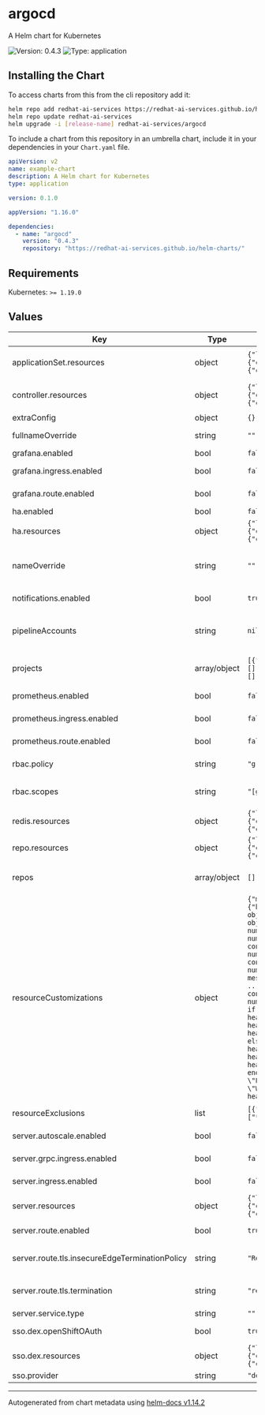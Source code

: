 # argocd

A Helm chart for Kubernetes

![Version: 0.4.3](https://img.shields.io/badge/Version-0.4.3-informational?style=flat-square) ![Type: application](https://img.shields.io/badge/Type-application-informational?style=flat-square)

## Installing the Chart

To access charts from this from the cli repository add it:

```sh
helm repo add redhat-ai-services https://redhat-ai-services.github.io/helm-charts/
helm repo update redhat-ai-services
helm upgrade -i [release-name] redhat-ai-services/argocd
```

To include a chart from this repository in an umbrella chart, include it in your dependencies in your `Chart.yaml` file.

```yaml
apiVersion: v2
name: example-chart
description: A Helm chart for Kubernetes
type: application

version: 0.1.0

appVersion: "1.16.0"

dependencies:
  - name: "argocd"
    version: "0.4.3"
    repository: "https://redhat-ai-services.github.io/helm-charts/"
```

## Requirements

Kubernetes: `>= 1.19.0`

## Values

| Key | Type | Default | Description |
|-----|------|---------|-------------|
| applicationSet.resources | object | `{"limits":{"cpu":"2","memory":"1Gi"},"requests":{"cpu":"250m","memory":"512Mi"}}` | Resource requests and limits for the applicationSet pod |
| controller.resources | object | `{"limits":{"cpu":"2000m","memory":"2048Mi"},"requests":{"cpu":"250m","memory":"1024Mi"}}` | Resource requests and limits for the controller pod |
| extraConfig | object | `{}` | Extra config options |
| fullnameOverride | string | `""` | String to fully override fullname template |
| grafana.enabled | bool | `false` | Enable grafana instance |
| grafana.ingress.enabled | bool | `false` | Enable access via ingress |
| grafana.route.enabled | bool | `false` | Enable access via OpenShift route |
| ha.enabled | bool | `false` |  |
| ha.resources | object | `{"limits":{"cpu":"500m","memory":"256Mi"},"requests":{"cpu":"250m","memory":"128Mi"}}` | Resource requests and limits |
| nameOverride | string | `""` | String to partially override fullname template (will maintain the release name) |
| notifications.enabled | bool | `true` | Enable notifications plugin |
| pipelineAccounts | string | `nil` | Create pipeline accounts and generate a token in the designated namespace |
| projects | array/object | `[{"clusterResourceWhitelist":[],"description":"","destinations":[],"name":"default","sourceRepos":[]}]` | An array of projects objects to be configured within ArgoCD |
| prometheus.enabled | bool | `false` | Enable prometheus instance |
| prometheus.ingress.enabled | bool | `false` | Enable access via ingress |
| prometheus.route.enabled | bool | `false` | Enable access via OpenShift route |
| rbac.policy | string | `"g, system:cluster-admins, role:admin"` | RBAC mapping for roles within ArgoCD |
| rbac.scopes | string | `"[groups]"` | RBAC objects that can be utilized within the policy mapping |
| redis.resources | object | `{"limits":{"cpu":"500m","memory":"256Mi"},"requests":{"cpu":"250m","memory":"128Mi"}}` | Resource requests and limits for the redis pods |
| repo.resources | object | `{"limits":{"cpu":"1","memory":"1Gi"},"requests":{"cpu":"250m","memory":"256Mi"}}` | Resource requests and limits for the repo pod |
| repos | array/object | `[]` | An array of repos objects to be configured within ArgoCD |
| resourceCustomizations | object | `{"machinelearning.seldon.io/SeldonDeployment":{"health.lua":"health_status = {}\nif obj.status ~= nil then\n  if obj.status.conditions ~= nil then\n    numConditions = 0\n    numTrue = 0\n    numFalse = 0\n    message = \"\"\n    for _, condition in pairs(obj.status.conditions) do\n      numConditions = numConditions + 1\n      if condition.status == \"False\" then\n        numFalse = numFalse + 1\n        message = message .. \" \" .. condition.type .. \": \" .. condition.reason .. \";\"\n      elseif condition.status == \"True\" then\n        numTrue = numTrue + 1\n      end\n    end\n    if numTrue == numConditions then\n      health_status.status = \"Healthy\"\n      health_status.message = \"SeldonDeployment is healthy\"\n      return health_status\n    else numFalse > 0 then\n      health_status.status = \"Progressing\"\n      health_status.message = message\n      return health_status\n    end\n  end\nend\n\nhealth_status.status = \"Progressing\"\nhealth_status.message = \"Waiting for SeldonDeployment\"\nreturn health_status\n"}}` | Resource customizations for ArgoCD instance resourceCustomizations: {} |
| resourceExclusions | list | `[{"apiGroups":["tekton.dev"],"clusters":["*"],"kinds":["TaskRun","PipelineRun"]}]` | Resource exclusion list for ArgoCD instance |
| server.autoscale.enabled | bool | `false` | Enable autoscaling for server pod |
| server.grpc.ingress.enabled | bool | `false` | Enable grpc ingress option |
| server.ingress.enabled | bool | `false` | Enable access via ingress |
| server.resources | object | `{"limits":{"cpu":"500m","memory":"256Mi"},"requests":{"cpu":"125m","memory":"128Mi"}}` | Resource requests and limits for the server pod |
| server.route.enabled | bool | `true` | Enable access via OpenShift route |
| server.route.tls.insecureEdgeTerminationPolicy | string | `"Redirect"` | Insecure policy behavior for accessing ArgoCD Route |
| server.route.tls.termination | string | `"reencrypt"` | TLS cert termination policy for accessing ArgoCD Route |
| server.service.type | string | `""` |  |
| sso.dex.openShiftOAuth | bool | `true` | Enable login via OpenShiftOAuth |
| sso.dex.resources | object | `{"limits":{"cpu":"500m","memory":"256Mi"},"requests":{"cpu":"250m","memory":"128Mi"}}` | Resource requests and limits for the dex pod |
| sso.provider | string | `"dex"` | SSO provider |

----------------------------------------------
Autogenerated from chart metadata using [helm-docs v1.14.2](https://github.com/norwoodj/helm-docs/releases/v1.14.2)
